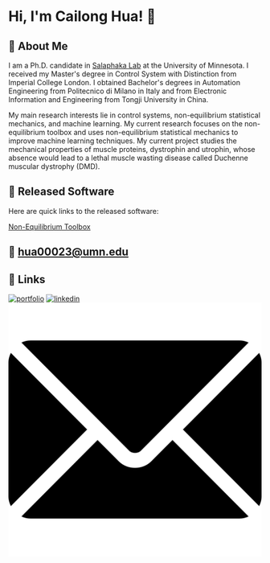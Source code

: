 
# Hi, I'm Cailong Hua! 👋


## 🚀 About Me
I am a Ph.D. candidate in [Salaphaka Lab](http://salapakalab.ece.umn.edu/) at the University of Minnesota. I received my Master's degree in Control System with Distinction from Imperial College London. I obtained Bachelor's degrees in Automation Engineering from Politecnico di Milano in Italy and from Electronic Information and Engineering from Tongji University in China. 

My main research interests lie in control systems, non-equilibrium statistical mechanics, and machine learning. My current research focuses on the non-equilibrium toolbox and uses non-equilibrium statistical mechanics to improve machine learning techniques. My current project studies the mechanical properties of muscle proteins, dystrophin and utrophin, whose absence would lead to a lethal muscle wasting disease called Duchenne muscular dystrophy (DMD).

## :file_folder: Released Software
Here are quick links to the released software:

[Non-Equilibrium Toolbox](https://github.com/SalapakaLab-SIMBioSys/Non-Equilibrium-Toolbox)

## :email: hua00023@umn.edu

## 🔗 Links
[![portfolio](https://img.shields.io/badge/my_portfolio-000?style=for-the-badge&logo=ko-fi&logoColor=white)](https://huacailong.github.io/)
[![linkedin](https://img.shields.io/badge/linkedin-0A66C2?style=for-the-badge&logo=linkedin&logoColor=white)](https://www.linkedin.com/in/cailong-hua-a9aa5719a/)
[![Email](Figures/email.png)](https://www.linkedin.com/in/cailong-hua-a9aa5719a/)
